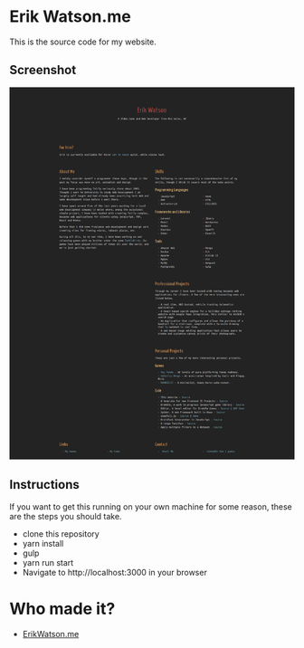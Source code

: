 # Erik Watson.me

This is the source code for my website.

## Screenshot

![Image](docs/images/screenshot.png)


## Instructions

If you want to get this running on your own machine for some reason, these
are the steps you should take.

  + clone this repository
  + yarn install
  + gulp
  + yarn run start
  + Navigate to http://localhost:3000 in your browser

# Who made it?

  - [ErikWatson.me](http://erikwatson.me)
